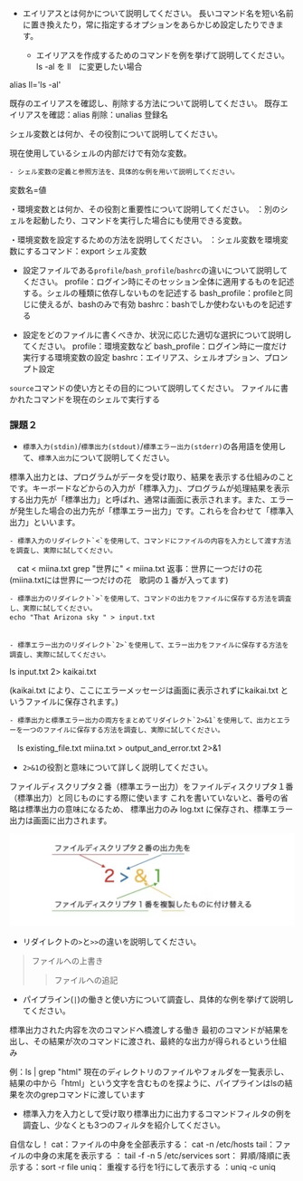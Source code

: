 - エイリアスとは何かについて説明してください。
長いコマンド名を短い名前に置き換えたり，常に指定するオプションをあらかじめ設定したりできます。

    - エイリアスを作成するためのコマンドを例を挙げて説明してください。
ls -al を ll　に変更したい場合

alias ll='ls -al'

既存のエイリアスを確認し、削除する方法について説明してください。
既存エイリアスを確認：alias
削除：unalias 登録名



シェル変数とは何か、その役割について説明してください。

現在使用しているシェルの内部だけで有効な変数。

    - シェル変数の定義と参照方法を、具体的な例を用いて説明してください。
変数名=値


・環境変数とは何か、その役割と重要性について説明してください。
：別のシェルを起動したり、コマンドを実行した場合にも使用できる変数。

・環境変数を設定するための方法を説明してください。
：シェル変数を環境変数にするコマンド：export シェル変数

- 設定ファイルである`profile`/`bash_profile`/`bashrc`の違いについて説明してください。
profile：ログイン時にそのセッション全体に適用するものを記述する。シェルの種類に依存しないものを記述する
bash_profile：profileと同じに使えるが、bashのみで有効
bashrc：bashでしか使わないものを記述する

- 設定をどのファイルに書くべきか、状況に応じた適切な選択について説明してください。
profile：環境変数など
bash_profile：ログイン時に一度だけ実行する環境変数の設定
bashrc：エイリアス、シェルオプション、プロンプト設定

 `source`コマンドの使い方とその目的について説明してください。
ファイルに書かれたコマンドを現在のシェルで実行する

### 課題２

- `標準入力(stdin)`/`標準出力(stdout)`/`標準エラー出力(stderr)`の各用語を使用して、`標準入出力`について説明してください。

標準入出力とは、プログラムがデータを受け取り、結果を表示する仕組みのことです。キーボードなどからの入力が「標準入力」、プログラムが処理結果を表示する出力先が「標準出力」と呼ばれ、通常は画面に表示されます。また、エラーが発生した場合の出力先が「標準エラー出力」です。これらを合わせて「標準入出力」といいます。


    - 標準入力のリダイレクト`<`を使用して、コマンドにファイルの内容を入力として渡す方法を調査し、実際に試してください。
 　cat < miina.txt grep "世界に" < miina.txt
  返事：世界に一つだけの花
  (miina.txtには世界に一つだけの花　歌詞の１番が入ってます)



    - 標準出力のリダイレクト`>`を使用して、コマンドの出力をファイルに保存する方法を調査し、実際に試してください。
    echo "That Arizona sky " > input.txt


    - 標準エラー出力のリダイレクト`2>`を使用して、エラー出力をファイルに保存する方法を調査し、実際に試してください。
ls input.txt 2> kaikai.txt

(kaikai.txt により、ここにエラーメッセージは画面に表示されずにkaikai.txt というファイルに保存されます。)

    - 標準出力と標準エラー出力の両方をまとめてリダイレクト`2>&1`を使用して、出力とエラーを一つのファイルに保存する方法を調査し、実際に試してください。
　ls existing_file.txt miina.txt > output_and_error.txt 2>&1


 - `2>&1`の役割と意味について詳しく説明してください。
 
ファイルディスクリプタ２番（標準エラー出力）をファイルディスクリプタ１番（標準出力）と同じものにする際に使います
これを書いていないと、番号の省略は標準出力の意味になるため、 標準出力のみ log.txt に保存され、標準エラー出力は画面に出力されます。



![alt text](image.png)
- リダイレクトの`>`と`>>`の違いを説明してください。

>ファイルへの上書き
>>ファイルへの追記

- パイプライン(`|`)の働きと使い方について調査し、具体的な例を挙げて説明してください。

標準出力された内容を次のコマンドへ橋渡しする働き
最初のコマンドが結果を出し、その結果が次のコマンドに渡され、最終的な出力が得られるという仕組み

例：ls | grep "html"
現在のディレクトリのファイルやフォルダを一覧表示し、結果の中から「html」という文字を含むものを探ように、パイプラインはlsの結果を次のgrepコマンドに渡しています

- 標準入力を入力として受け取り標準出力に出力するコマンドフィルタの例を調査し、少なくとも3つのフィルタを紹介してください。

自信なし！
cat：ファイルの中身を全部表示する： cat -n /etc/hosts
tail：ファイルの中身の末尾を表示する ： tail -f -n 5 /etc/services
sort： 昇順/降順に表示する：sort -r file 
uniq： 重複する行を1行にして表示する ：uniq -c uniq
